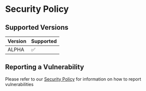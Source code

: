 # Security Policy

## Supported Versions

| Version | Supported          |
| ------- | ------------------ |
| ALPHA   | :white_check_mark: |

## Reporting a Vulnerability

Please refer to our [Security Policy](https://striae.allyforensics.com/security) for information on how to report vulnerabilities
